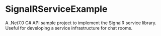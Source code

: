 # SignalRServiceExample
A .Net7.0 C# API sample project to implement the SignalR service library. Useful for developing a service infrastructure for chat rooms.
